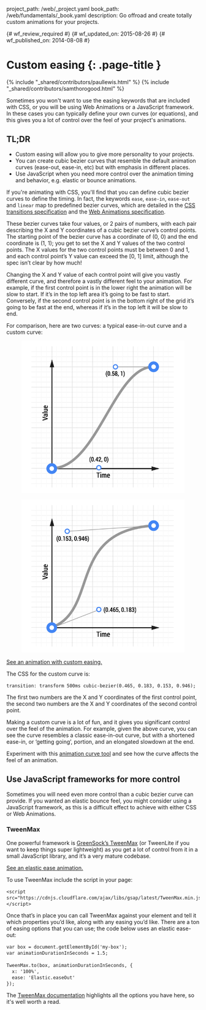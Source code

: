project_path: /web/_project.yaml
book_path: /web/fundamentals/_book.yaml
description: Go offroad and create totally custom animations for your projects.

{# wf_review_required #}
{# wf_updated_on: 2015-08-26 #}
{# wf_published_on: 2014-08-08 #}

# Custom easing {: .page-title }

{% include "_shared/contributors/paullewis.html" %}
{% include "_shared/contributors/samthorogood.html" %}

Sometimes you won't want to use the easing keywords that are included with CSS, or you will be using Web Animations or a JavaScript framework. In these cases you can typically define your own curves (or equations), and this gives you a lot of control over the feel of your project's animations.

## TL;DR
- Custom easing will allow you to give more personality to your projects.
- You can create cubic bezier curves that resemble the default animation curves (ease-out, ease-in, etc) but with emphasis in different places.
- Use JavaScript when you need more control over the animation timing and behavior, e.g. elastic or bounce animations.


If you're animating with CSS, you'll find that you can define cubic bezier curves to define the timing. In fact, the keywords `ease`, `ease-in`, `ease-out` and `linear` map to predefined bezier curves, which are detailed in the [CSS transitions specification](http://www.w3.org/TR/css3-transitions/) and the [Web Animations specification](https://w3c.github.io/web-animations/#scaling-using-a-cubic-bezier-curve).

These bezier curves take four values, or 2 pairs of numbers, with each pair describing the X and Y coordinates of a cubic bezier curve’s control points.  The starting point of the bezier curve has a coordinate of (0, 0) and the end coordinate is (1, 1); you get to set the X and Y values of the two control points. The X values for the two control points must be between 0 and 1, and each control point’s Y value can exceed the [0, 1] limit, although the spec isn’t clear by how much!

Changing the X and Y value of each control point will give you vastly different curve, and therefore a vastly different feel to your animation. For example, if the first control point is in the lower right the animation will be slow to start. If it’s in the top left area it’s going to be fast to start. Conversely, if the second control point is in the bottom right of the grid it’s going to be fast at the end, whereas if it’s in the top left it will be slow to end.

For comparison, here are two curves: a typical ease-in-out curve and a custom curve:

<div class="attempt-left">
  <figure>
    <img src="imgs/ease-in-out-markers.png" alt="Ease-in-out animation curve." />
  </figure>
</div>
<div class="attempt-right">
  <figure>
    <img src="imgs/custom.png" alt="Custom animation curve." />
  </figure>
</div>


<a href="https://googlesamples.github.io/web-fundamentals/samples/fundamentals/design-and-ui/animations/box-move-custom-curve.html">See an animation with custom easing.</a>

The CSS for the custom curve is:


    transition: transform 500ms cubic-bezier(0.465, 0.183, 0.153, 0.946);
    

The first two numbers are the X and Y coordinates of the first control point, the second two numbers are the X and Y coordinates of the second control point.

Making a custom curve is a lot of fun, and it gives you significant control over the feel of the animation. For example, given the above curve, you can see the curve resembles a classic ease-in-out curve, but with a shortened ease-in, or ‘getting going’, portion, and an elongated slowdown at the end.

Experiment with this <a href="https://googlesamples.github.io/web-fundamentals/samples/fundamentals/design-and-ui/animations/curve-playground.html">animation curve tool</a> and see how the curve affects the feel of an animation.

## Use JavaScript frameworks for more control

Sometimes you will need even more control than a cubic bezier curve can provide. If you wanted an elastic bounce feel, you might consider using a JavaScript framework, as this is a difficult effect to achieve with either CSS or Web Animations.

### TweenMax

One powerful framework is [GreenSock’s TweenMax](https://github.com/greensock/GreenSock-JS/tree/master/src/minified) (or TweenLite if you want to keep things super lightweight) as you get a lot of control from it in a small JavaScript library, and it’s a very mature codebase.

<a href="https://googlesamples.github.io/web-fundamentals/samples/fundamentals/design-and-ui/animations/box-move-elastic.html">See an elastic ease animation.</a>

To use TweenMax include the script in your page:


    <script src="https://cdnjs.cloudflare.com/ajax/libs/gsap/latest/TweenMax.min.js"></script>
    

Once that’s in place you can call TweenMax against your element and tell it which properties you’d like, along with any easing you’d like. There are a ton of easing options that you can use; the code below uses an elastic ease-out:


    var box = document.getElementById('my-box');
    var animationDurationInSeconds = 1.5;
    
    TweenMax.to(box, animationDurationInSeconds, {
      x: '100%',
      ease: 'Elastic.easeOut'
    });
    

The [TweenMax documentation](https://greensock.com/docs/#/HTML5/GSAP/TweenMax/) highlights all the options you have here, so it's well worth a read.



